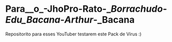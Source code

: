 # Para__o_-__JhoPro__-__Rato__-__Borrachudo_-_Edu_Bacana_-_Arthur_-_Bacana
Repositorito para esses YouTuber testarem este Pack de Vírus :) 
